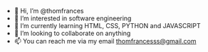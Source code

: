 - 👋 Hi, I’m @thomfrances
- 👀 I’m interested in software engineering
- 🌱 I’m currently learning HTML, CSS, PYTHON and JAVASCRIPT
- 💞️ I’m looking to collaborate on anything
- 📫 You can reach me via my email thomfrancesss@gmail.com

<!---
thomfrances/thomfrances is a ✨ special ✨ repository because its `README.md` (this file) appears on your GitHub profile.
You can click the Preview link to take a look at your changes.
--->
